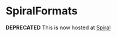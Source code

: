 # SpiralFormats
**DEPRECATED**
This is now hosted at [Spiral](https://github.com/UnderMybrella/Spiral/formats)
